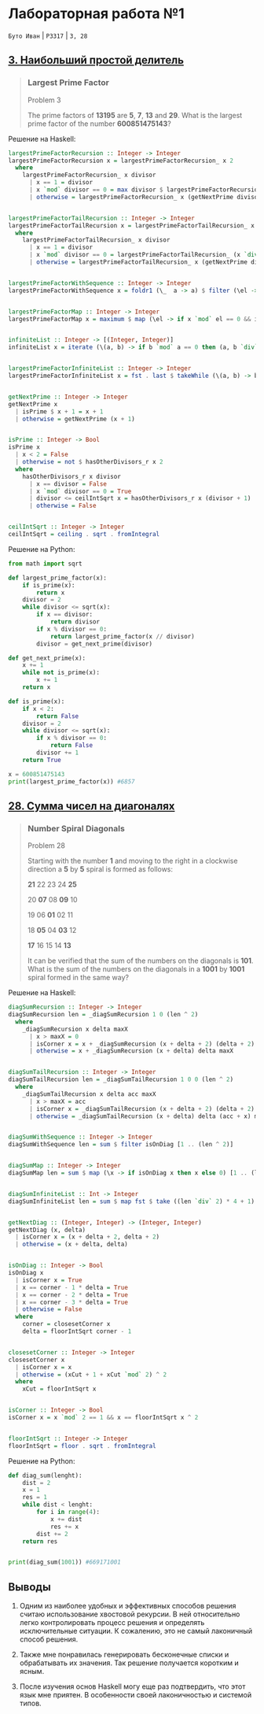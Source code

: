 # Лабораторная работа №1

`Буто Иван` | `P3317` | `3, 28`

## [3. Наибольший простой делитель](https://projecteuler.net/problem=3)

> ### Largest Prime Factor
>
> Problem 3
>
> The prime factors of **13195** are **5**, **7**, **13** and **29**.
> What is the largest prime factor of the number **600851475143**?

Решение на Haskell:

```Haskell
largestPrimeFactorRecursion :: Integer -> Integer
largestPrimeFactorRecursion x = largestPrimeFactorRecursion_ x 2
  where
    largestPrimeFactorRecursion_ x divisor
      | x == 1 = divisor
      | x `mod` divisor == 0 = max divisor $ largestPrimeFactorRecursion_ (x `div` divisor) divisor
      | otherwise = largestPrimeFactorRecursion_ x (getNextPrime divisor)


largestPrimeFactorTailRecursion :: Integer -> Integer
largestPrimeFactorTailRecursion x = largestPrimeFactorTailRecursion_ x 2
  where
    largestPrimeFactorTailRecursion_ x divisor
      | x == 1 = divisor
      | x `mod` divisor == 0 = largestPrimeFactorTailRecursion_ (x `div` divisor) divisor
      | otherwise = largestPrimeFactorTailRecursion_ x (getNextPrime divisor)


largestPrimeFactorWithSequence :: Integer -> Integer
largestPrimeFactorWithSequence x = foldr1 (\_  a -> a) $ filter (\el -> x `mod` el == 0 && isPrime el) [2 .. ceilIntSqrt x]


largestPrimeFactorMap :: Integer -> Integer
largestPrimeFactorMap x = maximum $ map (\el -> if x `mod` el == 0 && isPrime el then el else 0) [2 .. ceilIntSqrt x]


infiniteList :: Integer -> [(Integer, Integer)]
infiniteList x = iterate (\(a, b) -> if b `mod` a == 0 then (a, b `div` a) else (getNextPrime a, b)) (2, x)


largestPrimeFactorInfiniteList :: Integer -> Integer
largestPrimeFactorInfiniteList x = fst . last $ takeWhile (\(a, b) -> b /= 1) $ infiniteList x


getNextPrime :: Integer -> Integer
getNextPrime x
  | isPrime $ x + 1 = x + 1
  | otherwise = getNextPrime (x + 1)


isPrime :: Integer -> Bool
isPrime x
  | x < 2 = False
  | otherwise = not $ hasOtherDivisors_r x 2
  where
    hasOtherDivisors_r x divisor
      | x == divisor = False
      | x `mod` divisor == 0 = True
      | divisor <= ceilIntSqrt x = hasOtherDivisors_r x (divisor + 1)
      | otherwise = False


ceilIntSqrt :: Integer -> Integer
ceilIntSqrt = ceiling . sqrt . fromIntegral
```

Решение на Python:

```Python
from math import sqrt

def largest_prime_factor(x):
    if is_prime(x):
        return x
    divisor = 2
    while divisor <= sqrt(x):
        if x == divisor:
            return divisor
        if x % divisor == 0:
            return largest_prime_factor(x // divisor)
        divisor = get_next_prime(divisor)

def get_next_prime(x):
    x += 1
    while not is_prime(x):
        x += 1
    return x

def is_prime(x):
    if x < 2:
        return False
    divisor = 2
    while divisor <= sqrt(x):
        if x % divisor == 0:
            return False
        divisor += 1
    return True

x = 600851475143
print(largest_prime_factor(x)) #6857
```

## [28. Сумма чисел на диагоналях](https://projecteuler.net/problem=28)

> ### Number Spiral Diagonals
>
> Problem 28
>
> Starting with the number **1** and moving to the right in a clockwise direction a **5** by **5** spiral is formed as follows:
>
> **21** 22 23 24 **25**
> 
> 20  **07**  08  **09** 10
> 
> 19  06  **01**  02 11
> 
> 18  **05**  04  **03** 12
> 
> **17** 16 15 14 **13**
> 
> It can be verified that the sum of the numbers on the diagonals is **101**.
> What is the sum of the numbers on the diagonals in a **1001** by **1001** spiral formed in the same way?

Решение на Haskell:

```Haskell
diagSumRecursion :: Integer -> Integer
diagSumRecursion len = _diagSumRecursion 1 0 (len ^ 2)
  where
    _diagSumRecursion x delta maxX
      | x > maxX = 0
      | isCorner x = x + _diagSumRecursion (x + delta + 2) (delta + 2) maxX
      | otherwise = x + _diagSumRecursion (x + delta) delta maxX


diagSumTailRecursion :: Integer -> Integer
diagSumTailRecursion len = _diagSumTailRecursion 1 0 0 (len ^ 2)
  where
    _diagSumTailRecursion x delta acc maxX
      | x > maxX = acc
      | isCorner x = _diagSumTailRecursion (x + delta + 2) (delta + 2) (acc + x) maxX
      | otherwise = _diagSumTailRecursion (x + delta) delta (acc + x) maxX


diagSumWithSequence :: Integer -> Integer
diagSumWithSequence len = sum $ filter isOnDiag [1 .. (len ^ 2)]


diagSumMap :: Integer -> Integer
diagSumMap len = sum $ map (\x -> if isOnDiag x then x else 0) [1 .. (len ^ 2)]


diagSumInfiniteList :: Int -> Integer
diagSumInfiniteList len = sum $ map fst $ take ((len `div` 2) * 4 + 1) $ iterate getNextDiag (1, 0)


getNextDiag :: (Integer, Integer) -> (Integer, Integer)
getNextDiag (x, delta)
  | isCorner x = (x + delta + 2, delta + 2)
  | otherwise = (x + delta, delta)


isOnDiag :: Integer -> Bool
isOnDiag x
  | isCorner x = True
  | x == corner - 1 * delta = True
  | x == corner - 2 * delta = True
  | x == corner - 3 * delta = True
  | otherwise = False
  where
    corner = closesetCorner x
    delta = floorIntSqrt corner - 1


closesetCorner :: Integer -> Integer
closesetCorner x
  | isCorner x = x
  | otherwise = (xCut + 1 + xCut `mod` 2) ^ 2
  where
    xCut = floorIntSqrt x


isCorner :: Integer -> Bool
isCorner x = x `mod` 2 == 1 && x == floorIntSqrt x ^ 2


floorIntSqrt :: Integer -> Integer
floorIntSqrt = floor . sqrt . fromIntegral
```

Решение на Python:

```Python
def diag_sum(lenght):
    dist = 2
    x = 1
    res = 1
    while dist < lenght:
        for i in range(4):
            x += dist
            res += x
        dist += 2
    return res


print(diag_sum(1001)) #669171001
```
## Выводы

1. Одним из наиболее удобных и эффективных способов решения считаю использование хвостовой рекурсии. В ней относительно легко контролировать процесс решения и определять исключительные ситуации. К сожалению, это не самый лаконичный способ решения.

2. Также мне понравилась генерировать бесконечные списки и обрабатывать их значения. Так решение получается коротким и ясным.

3. После изучения основ Haskell могу еще раз подтвердить, что этот язык мне приятен. В особенности своей лаконичностью и системой типов.